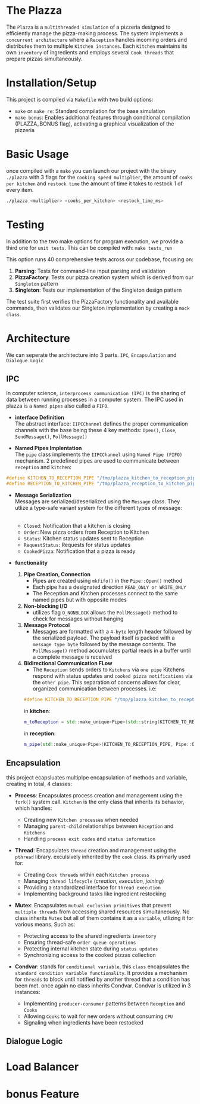 # The Plazza

The `Plazza` is a `multithreaded simulation` of a pizzeria designed to efficiently manage the pizza-making process. The system
implements a `concurrent architecture` where a `Reception` handles incoming orders and distributes them to multiple `Kitchen instances`. Each `Kitchen` maintains its own `inventory` of ingredients and employs several `Cook threads` that prepare pizzas simultaneously.

# Installation/Setup

This project is compiled via `Makefile` with two build options:
- `make` or `make re`: Standard compilation for the base simulation
- `make bonus`: Enables additional features through conditional compilation (PLAZZA_BONUS flag), activating a graphical visualization of the pizzeria

# Basic Usage

once compiled with a `make` you can launch our project with the binary `./plazza`
with 3 flags for the `cooking speed multiplier`, the amount of `cooks per kitchen` and `restock time` the amount of time it takes to restock 1 of every item.

```bash
./plazza <multiplier> <cooks_per_kitchen> <restock_time_ms>
```

# Testing

In addition to the two make options for program execution, we provide a third one for `unit tests`. This can be compiled with: `make tests_run`

This option runs 40 comprehensive tests across our codebase, focusing on:

1. **Parsing**: Tests for command-line input parsing and validation
2. **PizzaFactory**: Tests our pizza creation system which is derived from our `Singleton` pattern
3. **Singleton**: Tests our implementation of the Singleton design pattern

The test suite first verifies the PizzaFactory functionality and available commands, then validates our Singleton implementation by creating a `mock class`.

# Architecture

We can seperate the architecture into 3 parts. `IPC`, `Encapsulation` and `Dialogue Logic`


## IPC
In computer science, `interprocess communication (IPC)` is the sharing of data between running processes in a computer system.<bre>
The IPC used in plazza is a `Named pipes` also called a `FIFO`.

- **interface Definition**<br>
The abstract interface: `IIPCChannel` defines the proper communication channels with the base being these 4 key methods: `Open()`, `Close`, `SendMessage()`, `PollMessage()`

- **Named Pipes Implentation**<br>
The `pipe` class implements the `IIPCChannel` using `Named Pipe (FIFO)` mechanism. 2 predefined pipes are used to communicate between `reception` and `kitchen`:<br>
```cpp
#define KITCHEN_TO_RECEPTION_PIPE "/tmp/plazza_kitchen_to_reception_pipe"
#define RECEPTION_TO_KITCHEN_PIPE "/tmp/plazza_reception_to_kitchen_pipe"
```
- **Message Serialization**<br>
Messages are serialized/deserialized using the `Message` class.
They utlize a type-safe variant system for the different types of message:<br><br>
    * `Closed`: Notification that a kitchen is closing
    * `Order`: New pizza orders from Reception to Kitchen
    * `Status`: Kitchen status updates sent to Reception
    * `RequestStatus`: Requests for status updates
    * `CookedPizza`: Notification that a pizza is ready

- **functionality**

    1. **Pipe Creation, Connection**
        * Pipes are created using `mkfifo()` in the `Pipe::Open()` method
        * Each pipe has a designated direction `READ_ONLY or WRITE_ONLY`
        * The Reception and Kitchen processes connect to the same named pipes but with opposite modes
    2. **Non-blocking I/O**
        * utilizes flag `O_NONBLOCK` allows the `PollMessage()` method to check for messages without hanging
    3. **Message Protocol**
        * Messages are formatted with a `4-byte` length header followed by the serialized payload. The payload itself is packed with a `message type byte` followed by the message contents. The `PollMessage()` method accumulates partial reads in a buffer until a complete message is received
    4. **Bidirectional Communication FLow**
        * The `Reception` sends orders to `Kitchens` via `one pipe` Kitchens respond with status updates and `cooked pizza notifications` via the `other pipe`. This separation of concerns allows for clear, organized communication between processes. i.e:
        ```cpp
        #define KITCHEN_TO_RECEPTION_PIPE "/tmp/plazza_kitchen_to_reception_pipe"
        ```
        in **kitchen**:
        ```cpp
        m_toReception = std::make_unique<Pipe>(std::string(KITCHEN_TO_RECEPTION_PIPE), Pipe::OpenMode::WRITE_ONLY);
        ```
        in **reception**:
        ```cpp
        m_pipe(std::make_unique<Pipe>(KITCHEN_TO_RECEPTION_PIPE, Pipe::OpenMode::READ_ONLY))
        ```

## Encapsulation

this project ecapsluates multiplpe encapsulation of methods and variable, creating in total, 4 classes:
- **Process**: Encapsulates process creation and management using the `fork()` system call. `Kitchen` is the only class that inherits its behavior, which handles:
    * Creating new `Kitchen processes` when needed
    * Managing `parent-child` relationships between `Reception` and `Kitchens`
    * Handling `process exit codes` and `status information`

- **Thread**: Encapsulates `thread` creation and management using the `pthread` library. exculsively inherited by the `cook` class. its primarly used for:
    * Creating `Cook threads` within each `Kitchen process`
    * Managing `thread lifecycle` (*creation, execution, joining*)
    * Providing a standardized interface for `thread execution`
    * Implementing background tasks like ingredient restocking

- **Mutex**: Encapsulates `mutual exclusion primitives` that prevent `multiple threads` from accessing shared resources simultaneously. No class inherits `Mutex` but all of them contains it as a `variable`, utlizing it for various means. Such as:
    * Protecting access to the shared ingredients `inventory`
    * Ensuring thread-safe `order queue operations`
    * Protecting internal kitchen state during `status updates`
    * Synchronizing access to the cooked pizzas collection

- **Condvar**: stands for `conditional variable`, this `class` encapsulates the `standard condition variable functionality`. It provides a mechanism for `threads` to block until notified by another thread that a condition has been met. once again no class inherits Condvar. Condvar is utilized in 3 instances:
   * Implementing `producer-consumer` patterns between `Reception` and `Cooks`
   * Allowing `Cooks` to wait for new orders without consuming `CPU`
   * Signaling when ingredients have been restocked


## Dialogue Logic

# Load Balancer

# bonus Feature